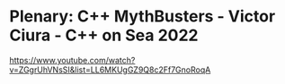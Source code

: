 # Plenary: C++ MythBusters - Victor Ciura - C++ on Sea 2022
https://www.youtube.com/watch?v=ZGgrUhVNsSI&list=LL6MKUgGZ9Q8c2Ff7GnoRoqA
